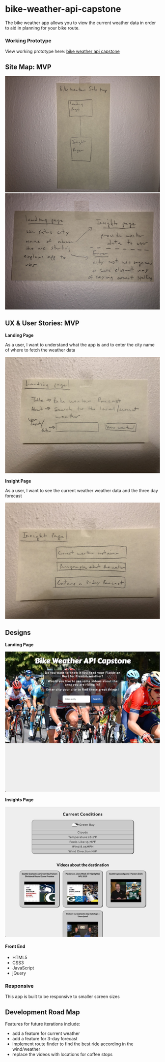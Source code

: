 # bike-weather-api-capstone

The bike weather app allows you to view the current weather data in order to aid in planning for your bike route. 


### Working Prototype

View working prototype here: [bike weather api capstone](https://coryflad.github.io/bike-weather-api-capstone/)


## Site Map: MVP 

![Site Map](/github-images/site-map.jpg)
![User Flow](/github-images/user-flow.jpg)


## UX & User Stories: MVP

**Landing Page** 

As a user, I want to understand what the app is and to enter the city name of where to fetch the weather data

![Landing Page Design](/github-images/landing-page.jpg)


**Insight Page** 

As a user, I want to see the current weather weather data and the three day forecast

![Insight Page Design](/github-images/insight-page.jpg)


## Designs

**Landing Page** 

![Landing Page Design](/github-images/landing-page-screenshot.png)


**Insights Page** 

![Insights Page Design](/github-images/insight-page-screenshot.png)



#### Front End

* HTML5
* CSS3
* JavaScript 
* jQuery 


### Responsive
This app is built to be responsive to smaller screen sizes 


## Development Road Map
Features for future iterations include: 
- add a feature for current weather
- add a feature for 3-day forecast
- implement route finder to find the best ride according in the wind/weather
- replace the videos with locations for coffee stops

